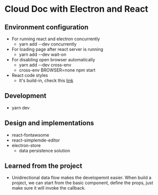 # Cloud Doc with Electron and React

## Environment configuration

- For running react and electron concurrently
  - yarn add --dev concurrently
- For loading page after react server is running
  - yarn add --dev wait-on
- For disabling open browser automatically
  - yarn add --dev cross-env
  - cross-env BROWSER=none npm start
- React code styles
  - It's build-in, check this [link](https://www.npmjs.com/package/eslint-config-react-app)

## Development

- yarn dev

## Design and implementations

- react-fontawsome
- react-simplemde-editor
- electron-store
  - data persistence solution

## Learned from the project

- Unidirectional data flow makes the developemnt easier. When build a project, we can start from the basic component, define the props, just make sure it will invoke the callback.



<!-- https://coding.imooc.com/lesson/384.html#mid=28264 -->
